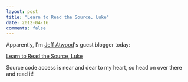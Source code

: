 ```yaml
---
layout: post
title: "Learn to Read the Source, Luke"
date: 2012-04-16
comments: false
---
```


Apparently, I'm [Jeff Atwood][1]'s guest blogger today:

[Learn to Read the Source, Luke][2]

Source code access is near and dear to my heart, so head on over there and read it!

[1]: http://www.codinghorror.com/blog/
[2]: http://www.codinghorror.com/blog/2012/04/learn-to-read-the-source-luke.html
